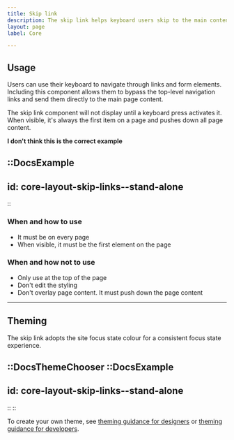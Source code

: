 ```yaml
---
title: Skip link
description: The skip link helps keyboard users skip to the main content on a page.
layout: page
label: Core

---
```


## Usage

Users can use their keyboard to navigate through links and form elements. Including this component allows them to bypass the top-level navigation links and send them directly to the main page content.

The skip link component will not display until a keyboard press activates it. When visible, it's always the first item on a page and pushes down all page content.

**I don't think this is the correct example**

::DocsExample
---
id: core-layout-skip-links--stand-alone
---
::

### When and how to use

- It must be on every page
- When visible, it must be the first element on the page

### When and how not to use

- Only use at the top of the page
- Don't edit the styling
- Don't overlay page content. It must push down the page content

---

## Theming

The skip link adopts the site focus state colour for a consistent focus state experience.

::DocsThemeChooser
  ::DocsExample
  ---
  id: core-layout-skip-links--stand-alone
  ---
  ::
::

To create your own theme, see [theming guidance for designers]() or [theming guidance for developers]().
